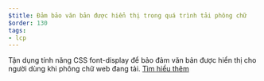 ```yaml
---
$title: Đảm bảo văn bản được hiển thị trong quá trình tải phông chữ
$order: 130
tags:
- lcp
---
```


Tận dụng tính năng CSS font-display để bảo đảm văn bản được hiển thị cho người dùng khi phông chữ web đang tải. [Tìm hiểu thêm](https://web.dev/font-display/)
